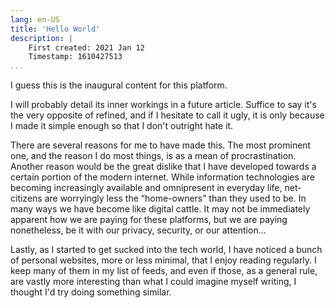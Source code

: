 ```yaml
---
lang: en-US
title: 'Hello World'
description: |
    First created: 2021 Jan 12
    Timestamp: 1610427513
...
```


I guess this is the inaugural content for this platform.

I will probably detail its inner workings in a future article.  Suffice to say
it's the very opposite of refined, and if I hesitate to call it ugly, it is only
because I made it simple enough so that I don't outright hate it.

There are several reasons for me to have made this.  The most prominent one, and
the reason I do most things, is as a mean of procrastination.  Another reason
would be the great dislike that I have developed towards a certain portion of
the modern internet.  While information technologies are becoming increasingly
available and omnipresent in everyday life, net-citizens are worryingly less the
“home-owners” than they used to be.  In many ways we have become like digital
cattle.  It may not be immediately apparent how we are paying for these
platforms, but we are paying nonetheless, be it with our privacy, security, or
our attention...

Lastly, as I started to get sucked into the tech world, I have noticed a bunch
of personal websites, more or less minimal, that I enjoy reading regularly.
I keep many of them in my list of feeds, and even if those, as a general rule,
are vastly more interesting than what I could imagine myself writing, I thought
I'd try doing something similar.
